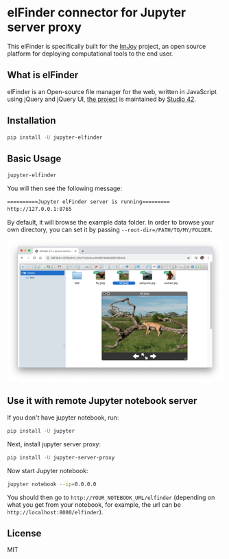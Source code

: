 # elFinder connector for Jupyter server proxy

This elFinder is specifically built for the [ImJoy](https://imjoy.io) project, an open source platform for deploying computational tools to the end user.

## What is elFinder

elFinder is an Open-source file manager for the web, written in JavaScript using jQuery and jQuery UI, [the project](https://github.com/Studio-42/elfinder) is maintained by [Studio 42](https://github.com/Studio-42).

## Installation

```sh
pip install -U jupyter-elfinder
```

## Basic Usage

```sh
jupyter-elfinder
```

You will then see the following message:

```sh
==========Jupyter elFinder server is running=========
http://127.0.0.1:8765
```

By default, it will browse the example data folder. In order to browse your own directory, you can set it by passing `--root-dir=/PATH/TO/MY/FOLDER`.


![jupyter-elfinder-screenshot](example-data/jupyter-elfinder-screenshot.png)

## Use it with remote Jupyter notebook server

If you don't have jupyter notebook, run:

```sh
pip install -U jupyter
```

Next, install jupyter server proxy:

```sh
pip install -U jupyter-server-proxy
```

Now start Jupyter notebook:

```sh
jupyter notebook --ip=0.0.0.0
```

You should then go to `http://YOUR_NOTEBOOK_URL/elfinder` (depending on what you get from your notebook, for example, the url can be `http://localhost:8000/elfinder`).

## License

MIT
